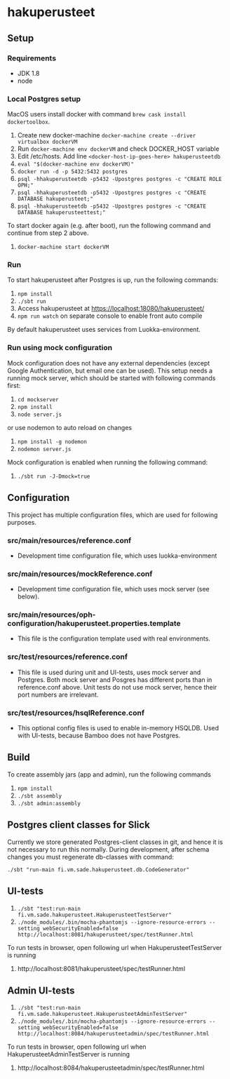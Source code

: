 # hakuperusteet

## Setup

### Requirements
* JDK 1.8
* node

### Local Postgres setup

MacOS users install docker with command `brew cask install dockertoolbox`.

1. Create new docker-machine `docker-machine create --driver virtualbox dockerVM`
2. Run `docker-machine env dockerVM` and check DOCKER_HOST variable
4. Edit /etc/hosts. Add line `<docker-host-ip-goes-here> hakuperusteetdb`
5. `eval "$(docker-machine env dockerVM)"`
6. `docker run -d -p 5432:5432 postgres`
7. `psql -hhakuperusteetdb -p5432 -Upostgres postgres -c "CREATE ROLE OPH;"`
8. `psql -hhakuperusteetdb -p5432 -Upostgres postgres -c "CREATE DATABASE hakuperusteet;"`
9. `psql -hhakuperusteetdb -p5432 -Upostgres postgres -c "CREATE DATABASE hakuperusteettest;"`

To start docker again (e.g. after boot), run the following command and continue from step 2 above.

1. `docker-machine start dockerVM`

### Run

To start hakuperusteet after Postgres is up, run the following commands:

1. `npm install`
2. `./sbt run`
3. Access hakuperusteet at [https://localhost:18080/hakuperusteet/](https://localhost:18080/hakuperusteet/)
4. `npm run watch` on separate console to enable front auto compile

By default hakuperusteet uses services from Luokka-environment.

### Run using mock configuration

Mock configuration does not have any external dependencies (except Google Authentication, but email one can be used).
This setup needs a running mock server, which should be started with following commands first:

1. `cd mockserver`
2. `npm install`
3. `node server.js`

or use nodemon to auto reload on changes

1. `npm install -g nodemon`
2. `nodemon server.js`

Mock configuration is enabled when running the following command:

1. `./sbt run -J-Dmock=true`

## Configuration

This project has multiple configuration files, which are used for following purposes.

### src/main/resources/reference.conf

 - Development time configuration file, which uses luokka-environment

### src/main/resources/mockReference.conf

 - Development time configuration file, which uses mock server (see below).

### src/main/resources/oph-configuration/hakuperusteet.properties.template

 - This file is the configuration template used with real environments.

### src/test/resources/reference.conf

 - This file is used during unit and UI-tests, uses mock server and Postgres. Both mock server and Posgres has different ports
   than in reference.conf above. Unit tests do not use mock server, hence their port numbers are irrelevant.

### src/test/resources/hsqlReference.conf

 - This optional config files is used to enable in-memory HSQLDB. Used with UI-tests, because Bamboo does not have Postgres.

## Build

To create assembly jars (app and admin), run the following commands

1. `npm install`
2. `./sbt assembly`
3. `./sbt admin:assembly`

## Postgres client classes for Slick

Currently we store generated Postgres-client classes in git, and hence it is not necessary to run this normally.
During development, after schema changes you must regenerate db-classes with command:

`./sbt "run-main fi.vm.sade.hakuperusteet.db.CodeGenerator"`

## UI-tests

1. `./sbt "test:run-main fi.vm.sade.hakuperusteet.HakuperusteetTestServer"`
2. `./node_modules/.bin/mocha-phantomjs --ignore-resource-errors --setting webSecurityEnabled=false http://localhost:8081/hakuperusteet/spec/testRunner.html`

To run tests in browser, open following url when HakuperusteetTestServer is running

1. http://localhost:8081/hakuperusteet/spec/testRunner.html

## Admin UI-tests

1. `./sbt "test:run-main fi.vm.sade.hakuperusteet.HakuperusteetAdminTestServer"`
2. `./node_modules/.bin/mocha-phantomjs --ignore-resource-errors --setting webSecurityEnabled=false http://localhost:8084/hakuperusteetadmin/spec/testRunner.html`

To run tests in browser, open following url when HakuperusteetAdminTestServer is running

1. http://localhost:8084/hakuperusteetadmin/spec/testRunner.html

